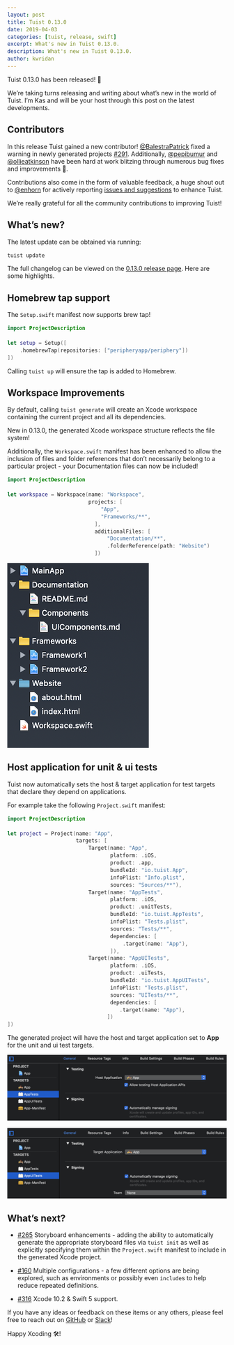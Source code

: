 ```yaml
---
layout: post
title: Tuist 0.13.0
date: 2019-04-03
categories: [tuist, release, swift]
excerpt: What's new in Tuist 0.13.0.
description: What's new in Tuist 0.13.0.
author: kwridan
---
```


Tuist 0.13.0 has been released! 🎉

We’re taking turns releasing and writing about what’s new in the world of Tuist. I’m Kas and will be your host through this post on the latest developments.

## Contributors

In this release Tuist gained a new contributor! [@BalestraPatrick](https://github.com/BalestraPatrick) fixed a warning in newly generated projects [#291](https://github.com/tuist/tuist/pull/291). Additionally, [@pepibumur](https://github.com/pepibumur) and [@ollieatkinson](https://github.com/ollieatkinson) have been hard at work blitzing through numerous bug fixes and improvements 👏.

Contributions also come in the form of valuable feedback, a huge shout out to [@enhorn](https://github.com/enhorn) for actively reporting [issues and suggestions](https://github.com/tuist/tuist/issues?utf8=✓&q=is%3Aissue+author%3Aenhorn+) to enhance Tuist.

We’re really grateful for all the community contributions to improving Tuist!

## What’s new?

The latest update can be obtained via running:

```sh
tuist update
```

The full changelog can be viewed on the [0.13.0 release page](https://github.com/tuist/tuist/releases/tag/0.13.0). Here are some highlights.

## Homebrew tap support

The `Setup.swift` manifest now supports brew tap!

```swift
import ProjectDescription

let setup = Setup([
	.homebrewTap(repositories: ["peripheryapp/periphery"])
])
```

Calling `tuist up` will ensure the tap is added to Homebrew.

## Workspace Improvements

By default, calling `tuist generate` will create an Xcode workspace containing the current project and all its dependencies.

New in 0.13.0, the generated Xcode workspace structure reflects the file system!

Additionally, the `Workspace.swift` manifest has been enhanced to allow the inclusion of files and folder references that don’t necessarily belong to a particular project - your Documentation files can now be included!

```swift
import ProjectDescription

let workspace = Workspace(name: "Workspace",
                          projects: [
                              "App",
                              "Frameworks/**",
                            ],
                            additionalFiles: [
                                "Documentation/**",
                                .folderReference(path: "Website")
                            ])
```

<img class="posts__post-screenshot" 
     alt="Workspace with additional files and folder references" 
     src="workspace-improvements.png" />

## Host application for unit & ui tests

Tuist now automatically sets the host & target application for test targets that declare they depend on applications.

For example take the following `Project.swift` manifest:

```swift
import ProjectDescription

let project = Project(name: "App",
                      targets: [
                          Target(name: "App",
                                 platform: .iOS,
                                 product: .app,
                                 bundleId: "io.tuist.App",
                                 infoPlist: "Info.plist",
                                 sources: "Sources/**"),
                          Target(name: "AppTests",
                                 platform: .iOS,
                                 product: .unitTests,
                                 bundleId: "io.tuist.AppTests",
                                 infoPlist: "Tests.plist",
                                 sources: "Tests/**",
                                 dependencies: [
                                     .target(name: "App"),
                                 ]),
                          Target(name: "AppUITests",
                                 platform: .iOS,
                                 product: .uiTests,
                                 bundleId: "io.tuist.AppUITests",
                                 infoPlist: "Tests.plist",
                                 sources: "UITests/**",
                                 dependencies: [
                                    .target(name: "App"),
                                ])
])
```

The generated project will have the host and target application set to **App** for the unit and ui test targets.

<img class="posts__post-screenshot" 
     alt="Unit tests target with host application" 
     src="unit-tests-host-application.png" />

<img class="posts__post-screenshot" 
     alt="UI tests target with target application" 
     src="ui-tests-target-application.png" />

## What’s next?

- [#265](https://github.com/tuist/tuist/issues/265) Storyboard enhancements - adding the ability to automatically generate the appropriate storyboard files via `tuist init` as well as explicitly specifying them within the `Project.swift` manifest to include in the generated Xcode project.

- [#160](https://github.com/tuist/tuist/issues/160) Multiple configurations - a few different options are being explored, such as environments or possibly even `include`s to help reduce repeated definitions.

- [#316](https://github.com/tuist/tuist/issues/316) Xcode 10.2 & Swift 5 support.

If you have any ideas or feedback on these items or any others, please feel free to reach out on [GitHub](https://github.com/tuist/tuist) or [Slack](http://slack.tuist.io)!

Happy Xcoding 🛠!
